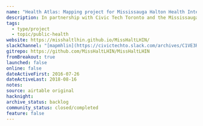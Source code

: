 ```yaml
---
name: "Health Atlas: Mapping project for Mississauga Halton Health Integration Network"
description: In partnership with Civic Tech Toronto and the Mississauga Halton Health Integration Network (LHIN), we have produced a map to investigate supply and demand of health care resources.
tags:
  - type/project
  - topic/public-health
website: https://misshaltlhin.github.io/MissHaltLHIN/
slackChannel: "[mapmhlin](https://civictechto.slack.com/archives/C1VE3RQF4)"
gitrepo: https://github.com/MissHaltLHIN/MissHaltLHIN
fromBreakout: true
launched: false
online: false
dateActiveFirst: 2016-07-26
dateActiveLast: 2018-08-16
notes:
source: airtable original
hacknight:
archive_status: backlog
community_status: closed/completed
feature: false
---
```

